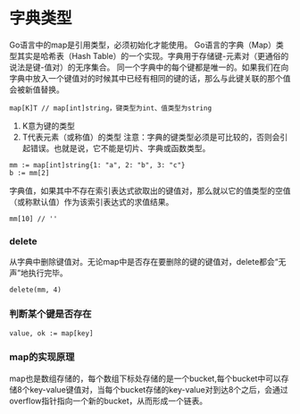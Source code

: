 # 字典类型

Go语言中的map是引用类型，必须初始化才能使用。
Go语言的字典（Map）类型其实是哈希表（Hash Table）的一个实现。字典用于存储键-元素对（更通俗的说法是键-值对）的无序集合。
同一个字典中的每个键都是唯一的。如果我们在向字典中放入一个键值对的时候其中已经有相同的键的话，那么与此键关联的那个值会被新值替换。

```
map[K]T // map[int]string，键类型为int、值类型为string
```
1. K意为键的类型
2. T代表元素（或称值）的类型
注意：字典的键类型必须是可比较的，否则会引起错误。也就是说，它不能是切片、字典或函数类型。

```
mm := map[int]string{1: "a", 2: "b", 3: "c"}
b := mm[2]
```

字典值，如果其中不存在索引表达式欲取出的键值对，那么就以它的值类型的空值（或称默认值）作为该索引表达式的求值结果。
```
mm[10] // ''
```


### delete
从字典中删除键值对。无论map中是否存在要删除的键的键值对，delete都会“无声”地执行完毕。
```
delete(mm, 4)
```


### 判断某个键是否存在
```
value, ok := map[key] 
```


### map的实现原理
map也是数组存储的，每个数组下标处存储的是一个bucket,每个bucket中可以存储8个key-value键值对，当每个bucket存储的key-value对到达8个之后，会通过overflow指针指向一个新的bucket，从而形成一个链表。







